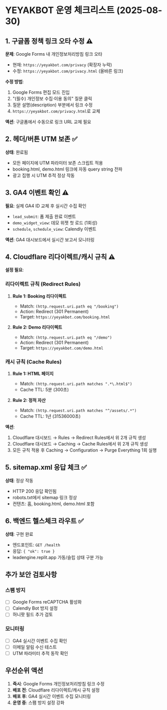 # YEYAKBOT 운영 체크리스트 (2025-08-30)

## 1. 구글폼 정책 링크 오타 수정 ⚠️
**문제**: Google Forms 내 개인정보처리방침 링크 오타
- 현재: `https://yeyakbot.com/privacy` (확장자 누락)
- 수정: `https://yeyakbot.com/privacy.html` (올바른 링크)

**수정 방법**:
1. Google Forms 편집 모드 진입
2. "(필수) 개인정보 수집·이용 동의" 질문 클릭
3. 질문 설명(description) 부분에서 링크 수정
4. `https://yeyakbot.com/privacy.html`로 교체

**액션**: 구글폼에서 수동으로 링크 URL 교체 필요

## 2. 헤더/버튼 UTM 보존 ✅
**상태**: 완료됨
- 모든 페이지에 UTM 파라미터 보존 스크립트 적용
- booking.html, demo.html 링크에 자동 query string 전파
- 광고 집행 시 UTM 추적 정상 작동

## 3. GA4 이벤트 확인 ⚠️
**필요**: 실제 GA4 ID 교체 후 실시간 수집 확인
- `lead_submit`: 폼 제출 완료 이벤트
- `demo_widget_view`: 데모 위젯 첫 로드 (1회성)
- `schedule`, `schedule_view`: Calendly 이벤트

**액션**: GA4 대시보드에서 실시간 보고서 모니터링

## 4. Cloudflare 리다이렉트/캐시 규칙 ⚠️
**설정 필요**:

### 리다이렉트 규칙 (Redirect Rules)
1. **Rule 1: Booking 리다이렉트**
   - Match: `(http.request.uri.path eq "/booking")`
   - Action: Redirect (301 Permanent)
   - Target: `https://yeyakbot.com/booking.html`

2. **Rule 2: Demo 리다이렉트**
   - Match: `(http.request.uri.path eq "/demo")`
   - Action: Redirect (301 Permanent)
   - Target: `https://yeyakbot.com/demo.html`

### 캐시 규칙 (Cache Rules)
1. **Rule 1: HTML 페이지**
   - Match: `(http.request.uri.path matches ".*\.html$")`
   - Cache TTL: 5분 (300초)

2. **Rule 2: 정적 자산**
   - Match: `(http.request.uri.path matches "^/assets/.*")`
   - Cache TTL: 1년 (31536000초)

**액션**: 
1. Cloudflare 대시보드 → Rules → Redirect Rules에서 위 2개 규칙 생성
2. Cloudflare 대시보드 → Caching → Cache Rules에서 위 2개 규칙 생성
3. 모든 규칙 적용 후 Caching → Configuration → Purge Everything 1회 실행

## 5. sitemap.xml 응답 체크 ✅
**상태**: 정상 작동
- HTTP 200 응답 확인됨
- robots.txt에서 sitemap 링크 정상
- 컨텐츠: 홈, booking.html, demo.html 포함

## 6. 백엔드 헬스체크 라우트 ✅
**상태**: 구현 완료
- 엔드포인트: `GET /health`
- 응답: `{ "ok": true }`
- leadengine.replit.app 가동/슬립 상태 구분 가능

## 추가 보안 검토사항

### 스팸 방지
- [ ] Google Forms reCAPTCHA 활성화
- [ ] Calendly Bot 방지 설정
- [ ] 허니팟 필드 추가 검토

### 모니터링
- [ ] GA4 실시간 이벤트 수집 확인
- [ ] 이메일 알림 수신 테스트
- [ ] UTM 파라미터 추적 동작 확인

## 우선순위 액션

1. **즉시**: Google Forms 개인정보처리방침 링크 수정
2. **배포 전**: Cloudflare 리다이렉트/캐시 규칙 설정
3. **배포 후**: GA4 실시간 이벤트 수집 모니터링
4. **운영 중**: 스팸 방지 설정 강화